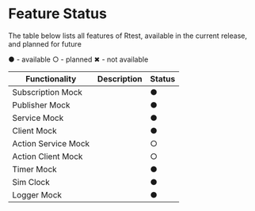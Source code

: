 # Feature Status

The table below lists all features of Rtest, available in the current release, and planned for future

 ● - available
 ○ - planned
 ✖ - not available

| Functionality | Description | Status |
| ------------- | ----------- | ------ |
| Subscription Mock |         |    ●   |
| Publisher Mock |            |    ●   |
| Service Mock |              |    ●   |
| Client Mock |               |    ●   |
| Action Service Mock |       |    ○   |
| Action Client Mock |        |    ○   |
| Timer Mock |                |    ●   |
| Sim Clock |                 |    ●   |
| Logger Mock |               |    ●   |